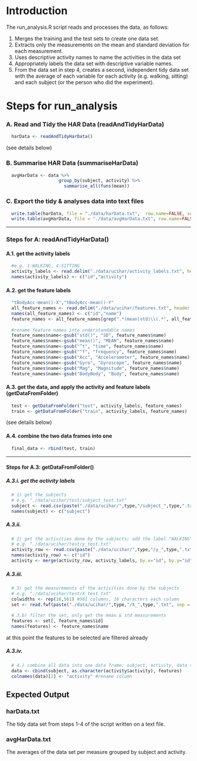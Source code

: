 # Introduction
The run_analysis.R script reads and processes the data, as follows:
1. Merges the training and the test sets to create one data set.
2. Extracts only the measurements on the mean and standard deviation for each measurement.
3. Uses descriptive activity names to name the activities in the data set
4. Appropriately labels the data set with descriptive variable names.
5. From the data set in step 4, creates a second, independent tidy data set with the average of each variable for each activity (e.g. walking, sitting) and each subject (or the person who did the experiment).

#  Steps for run_analysis

### A. Read and Tidy the HAR Data (readAndTidyHarData)
```R
  harData <- readAndTidyHarData()
```
(see details below)

### B. Summarise HAR Data (summariseHarData)
```R
  avgHarData <- data %>% 
                    group_by(subject, activity) %>% 
                      summarise_all(funs(mean))
```

### C. Export the tidy & analyses data into text files
```R
  write.table(harData, file = "./data/harData.txt",  row.name=FALSE, sep = ",")
  write.table(avgHarData, file = "./data/avgHarData.txt", row.name=FALSE, sep = ",")
```
---
### Steps for A: readAndTidyHarData()
#### A.1. get the activity labels
```R
  #e.g. 1:WALKING, 4:SITTING
  activity_labels <- read.delim("./data/ucihar/activity_labels.txt", header = FALSE, sep = " ")
  names(activity_labels) <- c("id","activity")
```

#### A.2. get the feature labels
```R
  "tBodyAcc-mean()-X","tBodyAcc-mean()-Y"
  all_feature_names <- read.delim("./data/ucihar/features.txt", header = FALSE, sep = " ")
  names(all_feature_names) <- c("id","name")
  feature_names <- all_feature_names[grep(".*(mean|std)\\(.*", all_feature_names$name),]
  
  #rename feature names into understandable names
  feature_names$name<-gsub("std()", "SD", feature_names$name)
  feature_names$name<-gsub("mean()", "MEAN", feature_names$name)
  feature_names$name<-gsub("^t", "time", feature_names$name)
  feature_names$name<-gsub("^f", "frequency", feature_names$name)
  feature_names$name<-gsub("Acc", "Accelerometer", feature_names$name)
  feature_names$name<-gsub("Gyro", "Gyroscope", feature_names$name)
  feature_names$name<-gsub("Mag", "Magnitude", feature_names$name)
  feature_names$name<-gsub("BodyBody", "Body", feature_names$name)
```

#### A.3. get the data, and apply the activity and feature labels (getDataFromFolder)
```R
  test <- getDataFromFolder("test", activity_labels, feature_names)
  train <- getDataFromFolder("train", activity_labels, feature_names)
```
(see details below)

#### A.4. combine the two data frames into one
```R
  final_data <- rbind(test, train)
```
---
#### Steps for A.3: getDataFromFolder()
##### A.3.i. get the activity labels
```R
  # 1) get the subjects
  # e.g. "./data/ucihar/test/subject_test.txt"
  subject <- read.csv(paste("./data/ucihar/",type,"/subject_",type,".txt", sep = ""), header = FALSE)
  names(subject) <- c("subject")
```
##### A.3.ii. 
```R
  # 2) get the activities done by the subjects; add the label "WALKING" or "LAYING"
  # e.g. "./data/ucihar/test/y_test.txt"
  activity_row <- read.csv(paste("./data/ucihar/",type,"/y_",type,".txt", sep = ""), header = FALSE)
  names(activity_row) <- c("id")
  activity <- merge(activity_row, activity_labels, by.x="id", by.y="id")
```
##### A.3.iii. 
```R
  # 3) get the measurements of the activities done by the subjects
  # e.g. "./data/ucihar/test/X_test.txt"
  colwidths <- rep(16,561) #561 columns, 16 characters each column
  set <- read.fwf(paste("./data/ucihar/",type,"/X_",type,".txt", sep = ""), header = FALSE, fill = TRUE, widths = colwidths)
  
  # 3.b) filter the set, only get the mean & std measurements
  features <- set[, feature_names$id]
  names(features) <- feature_names$name
```
at this point the features to be selected are filtered already

##### A.3.iv. 
```R
  # 4.) combine all data into one data frame: subject, activity, data set
  data <- cbind(subject, as.character(activity$activity), features)
  colnames(data)[2] <- "activity" #rename column
```





## Expected Output

### harData.txt
The tidy data set from steps 1-4 of the script written on a text file.

### avgHarData.txt
The averages of the data set per measure grouped by subject and activity.


